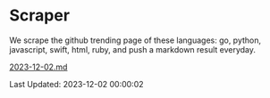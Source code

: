 # Scraper

We scrape the github trending page of these languages: go, python, javascript, swift, html, ruby, and push a markdown result everyday.

[2023-12-02.md](https://github.com/henson/Scraper/blob/master/2023-12-02.md)

Last Updated: 2023-12-02 00:00:02